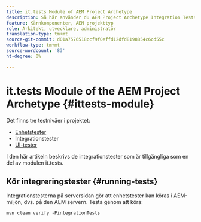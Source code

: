 ```yaml
---
title: it.tests Module of AEM Project Archetype
description: Så här använder du AEM Project Archetype Integration Tests
feature: Kärnkomponenter, AEM projekttyp
role: Arkitekt, utvecklare, administratör
translation-type: tm+mt
source-git-commit: d01a7576518ccf9f0effd12dfd8198854c6cd55c
workflow-type: tm+mt
source-wordcount: '83'
ht-degree: 0%

---
```



# it.tests Module of the AEM Project Archetype {#ittests-module}

Det finns tre testnivåer i projektet:

* [Enhetstester](core.md#unit-tests)
* Integrationstester
* [UI-tester](uitests.md)

I den här artikeln beskrivs de integrationstester som är tillgängliga som en del av modulen it.tests.

## Kör integreringstester {#running-tests}

Integrationstesterna på serversidan gör att enhetstester kan köras i AEM-miljön, dvs. på den AEM servern. Testa genom att köra:

```
mvn clean verify -PintegrationTests
```
